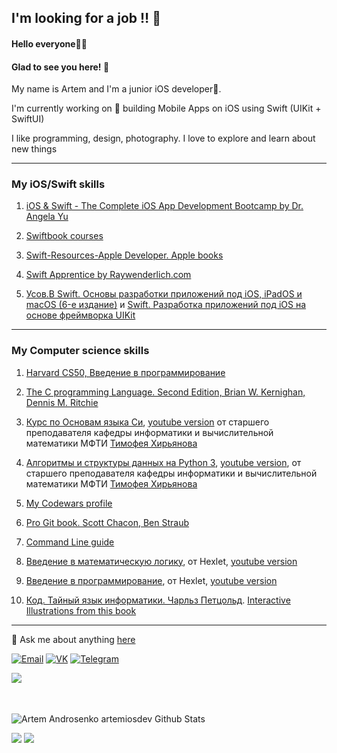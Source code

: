 ## I'm looking for a job ‼️ 🔎

#### Hello everyone👋🥳 
#### Glad to see you here! 🤩   

My name is Artem and I'm a junior iOS developer🍏.

I'm currently working on 🔭 building Mobile Apps on iOS using Swift (UIKit + SwiftUI)   

I like programming, design, photography. I love to explore and learn about new things  

---

### My iOS/Swift skills 

<!-- <details><summary>click here</summary> --> 
  
  1. [iOS & Swift - The Complete iOS App Development Bootcamp by Dr. Angela Yu](https://www.udemy.com/course/ios-13-app-development-bootcamp/)
  
  2. [Swiftbook courses](https://swiftbook.ru/courses/)
  
  3. [Swift-Resources-Apple Developer. Apple books](https://developer.apple.com/learn/curriculum/)
  
  4. [Swift Apprentice by Raywenderlich.com](https://www.raywenderlich.com/books/swift-apprentice)
  
  5. [Усов.В Swift. Основы разработки приложений под iOS, iPadOS и macOS (6-е издание)](https://swiftme.ru/product-category/books/) и [Swift. Разработка приложений под iOS на основе фреймворка UIKit](https://swiftme.ru/product/kniga-swift-razrabotki-prilozhenij-v-xcode-pod-ios-i-ipados-kniga-2-iz-2/)

<!-- </details> -->

---

### My Computer science skills 

<!-- <details><summary>click here</summary> -->
  
  1. [Harvard CS50, Введение в программирование](https://javarush.ru/quests/QUEST_HARVARD_CS50)
  
  2. [The C programming Language. Second Edition, Brian W. Kernighan, Dennis M. Ritchie](http://cpp.com.ru/kr_cbook/)
  
  3. [Курс по Основам языка Си](http://cs.mipt.ru/c_intro/), [youtube version](https://www.youtube.com/playlist?list=PLRDzFCPr95fLjzcv6nNdjMu_9RcZgIM9U) от старшего преподавателя кафедры информатики и вычислительной математики МФТИ [Тимофея Хирьянова](https://www.youtube.com/channel/UCQfwKTJdCmiA6cXAY0PNRJw)
  
  4. [Алгоритмы и структуры данных на Python 3](http://judge.mipt.ru/mipt_cs_on_python3/), [youtube version](https://www.youtube.com/playlist?list=PLRDzFCPr95fK7tr47883DFUbm4GeOjjc0), от старшего преподавателя кафедры информатики и вычислительной математики МФТИ [Тимофея Хирьянова](https://www.youtube.com/channel/UCQfwKTJdCmiA6cXAY0PNRJw)
  
  5. [My Codewars profile](https://codewars.com/users/artemiosdev)
  
  6. [Pro Git book. Scott Chacon, Ben Straub](https://git-scm.com/book/ru/v2)
  
  7. [Command Line guide](https://www.learnenough.com/command-line-tutorial)
  
  8. [Введение в математическую логику](https://ru.hexlet.io/courses/logic/), от Hexlet, [youtube version](https://www.youtube.com/playlist?list=PLo6puixMwuSNCt4bd99UheEjaS4EudoGJ)
  
  9. [Введение в программирование](https://ru.hexlet.io/courses/introduction_to_programming), от Hexlet, [youtube version](https://www.youtube.com/playlist?list=PLo6puixMwuSMIB7x6MNBTNQA3P3Mqo_33)
  
  10. [Код. Тайный язык информатики. Чарльз Петцольд](https://charlespetzold.com/books/). [Interactive Illustrations from this book](https://www.codehiddenlanguage.com/) 

  <!-- </details> -->

---

💬 Ask me about anything [here](https://github.com/artemiosdev/artemiosdev/issues)

<p align="left">
  <a href="mailto:flyboroda@gmail.com"><img src="https://img.icons8.com/color/96/000000/gmail--v1.png"/ alt="Email"/></a>
  <a href="https://vk.com/artobor"><img src="https://img.icons8.com/fluency/96/000000/vk-circled.png"/ alt="VK"/></a>
  <a href="https://t.me/artobor"><img src="https://img.icons8.com/color/96/000000/telegram-app--v5.png"/ alt="Telegram"/></a>
</p>

<div>
<a href="https://codewars.com/users/artemiosdev"><img src="https://www.codewars.com/users/artemiosdev/badges/large" align="left"></img></a>
<br>
</div>
<br>
<br>

<p align="left">
  <img src="https://github-readme-stats.vercel.app/api?username=artemiosdev&show_icons=true&theme=radical" alt="Artem Androsenko artemiosdev Github Stats"></img>
</p>

![](https://komarev.com/ghpvc/?username=artemiosdev&style=flat-square&label=Views)
![](https://badges.pufler.dev/visits/artemiosdev/artemiosdev?color=black&logo=github&style=flat-square)

